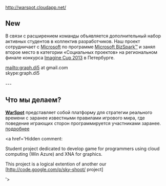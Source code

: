 http://warspot.cloudapp.net/

## New ##

В связи с расширением команды объявляется дополнительный набор активных студентов в коллектив разработчиков. Наш проект сотрудничает с [Microsoft](http://www.microsoft.com/) по программе [Microsoft BizSpark™](http://www.microsoft.com/bizspark/)  и занял второе место в категории «Социальных проектов» на региональном финале конкурса [Imagine Cup 2013](http://www.imaginecup.com) в Петербурге.

[mailto:graph.di5](mailto:graph.di5) at gmail.com<br>
skype:graph.di5<br>
<br>
---<br>
<h2>Что мы делаем?</h2>

<b><a href='http://code.google.com/p/warspot/wiki/AboutRU#Суть'>WarSpot</a></b> представляет собой платформу для стратегии реального времени с заранее известными правилами игрового мира, где поведение играющих сторон программируется участниками заранее.<br>
<a href='AboutRU.md'>подробнее</a>


<a href='Hidden comment: 

Student project dedicated to develop game  for programmers using cloud computing (Win Azure) and XNA for graphics.

This project is a logical extention of another our [http://code.google.com/p/sky-shoot/ project]

'></a>
